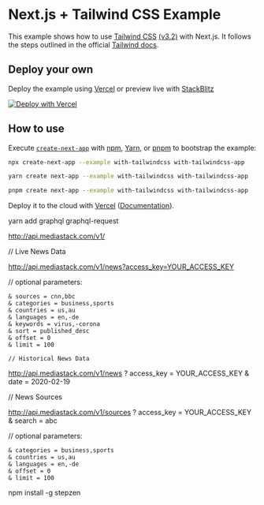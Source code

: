 # Next.js + Tailwind CSS Example

This example shows how to use [Tailwind CSS](https://tailwindcss.com/) [(v3.2)](https://tailwindcss.com/blog/tailwindcss-v3-2) with Next.js. It follows the steps outlined in the official [Tailwind docs](https://tailwindcss.com/docs/guides/nextjs).

## Deploy your own

Deploy the example using [Vercel](https://vercel.com?utm_source=github&utm_medium=readme&utm_campaign=next-example) or preview live with [StackBlitz](https://stackblitz.com/github/vercel/next.js/tree/canary/examples/with-tailwindcss)

[![Deploy with Vercel](https://vercel.com/button)](https://vercel.com/new/git/external?repository-url=https://github.com/vercel/next.js/tree/canary/examples/with-tailwindcss&project-name=with-tailwindcss&repository-name=with-tailwindcss)

## How to use

Execute [`create-next-app`](https://github.com/vercel/next.js/tree/canary/packages/create-next-app) with [npm](https://docs.npmjs.com/cli/init), [Yarn](https://yarnpkg.com/lang/en/docs/cli/create/), or [pnpm](https://pnpm.io) to bootstrap the example:

```bash
npx create-next-app --example with-tailwindcss with-tailwindcss-app
```

```bash
yarn create next-app --example with-tailwindcss with-tailwindcss-app
```

```bash
pnpm create next-app --example with-tailwindcss with-tailwindcss-app
```

Deploy it to the cloud with [Vercel](https://vercel.com/new?utm_source=github&utm_medium=readme&utm_campaign=next-example) ([Documentation](https://nextjs.org/docs/deployment)).


yarn add graphql graphql-request 


http://api.mediastack.com/v1/

 

// Live News Data

http://api.mediastack.com/v1/news?access_key=YOUR_ACCESS_KEY
    
// optional parameters: 

    & sources = cnn,bbc
    & categories = business,sports
    & countries = us,au
    & languages = en,-de
    & keywords = virus,-corona
    & sort = published_desc
    & offset = 0
    & limit = 100
    
    // Historical News Data

http://api.mediastack.com/v1/news
    ? access_key = YOUR_ACCESS_KEY
    & date = 2020-02-19


// News Sources

http://api.mediastack.com/v1/sources
    ? access_key = YOUR_ACCESS_KEY
    & search = abc
    
// optional parameters: 

    & categories = business,sports
    & countries = us,au
    & languages = en,-de
    & offset = 0
    & limit = 100


npm install -g stepzen

